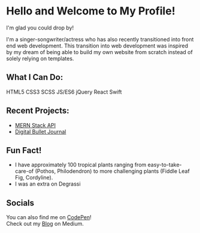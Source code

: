 # Hello and Welcome to My Profile!

I'm glad you could drop by!

I'm a singer-songwriter/actress who has also recently transitioned into front end web development. This transition into web development was inspired by my dream of being able to build my own website from scratch instead of solely relying on templates.

## What I Can Do:

HTML5 CSS3 SCSS JS/ES6 jQuery React Swift

## Recent Projects:

- [MERN Stack API](https://gilmoregirlsapi.netlify.app)
- [Digital Bullet Journal](https://codebird3.github.io/caitlin-klotz-project-five/)

## Fun Fact!

- I have approximately 100 tropical plants ranging from easy-to-take-care-of (Pothos, Philodendron) to more challenging plants (Fiddle Leaf Fig, Cordyline).
- I was an extra on Degrassi

## Socials

You can also find me on [CodePen](https://codepen.io/CodeBird3)!  
Check out my [Blog](https://caitlinklotz.medium.com) on Medium.

<!--
**CodeBird3/CodeBird3** is a ✨ _special_ ✨ repository because its `README.md` (this file) appears on your GitHub profile.

Here are some ideas to get you started:

- 🔭 I’m currently working on ...
- 🌱 I’m currently learning ...
- 👯 I’m looking to collaborate on ...
- 🤔 I’m looking for help with ...
- 💬 Ask me about ...
- 📫 How to reach me: ...
- 😄 Pronouns: ...
- ⚡ Fun fact: ...
-->
